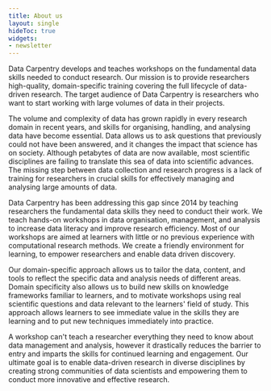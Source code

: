 ```yaml
---
title: About us
layout: single
hideToc: true
widgets:
- newsletter
---
```


Data Carpentry develops and teaches workshops on the fundamental data skills needed to conduct research. Our mission is to provide researchers high-quality, domain-specific training covering the full lifecycle of data-driven research. The target audience of Data Carpentry is researchers who want to start working with large volumes of data in their projects.

The volume and complexity of data has grown rapidly in every research domain in recent years, and skills for organising, handling, and analysing data have become essential. Data allows us to ask questions that previously could not have been answered, and it changes the impact that science has on society. Although petabytes of data are now available, most scientific disciplines are failing to translate this sea of data into scientific advances. The missing step between data collection and research progress is a lack of training for researchers in crucial skills for effectively managing and analysing large amounts of data.

Data Carpentry has been addressing this gap since 2014 by teaching researchers the fundamental data skills they need to conduct their work. We teach hands-on workshops in data organisation, management, and analysis to increase data literacy and improve research efficiency. Most of our workshops are aimed at learners with little or no previous experience with computational research methods. We create a friendly environment for learning, to empower researchers and enable data driven discovery. 

Our domain-specific approach allows us to tailor the data, content, and tools to reflect the specific data and analysis needs of different areas. Domain specificity also allows us to build new skills on knowledge frameworks familiar to learners, and to motivate workshops using real scientific questions and data relevant to the learners' field of study. This approach allows learners to see immediate value in the skills they are learning and to put new techniques immediately into practice.

A workshop can't teach a researcher everything they need to know about data management and analysis, however it drastically reduces the barrier to entry and imparts the skills for continued learning and engagement. Our ultimate goal is to enable data-driven research in diverse disciplines by creating strong communities of data scientists and empowering them to conduct more innovative and effective research.
